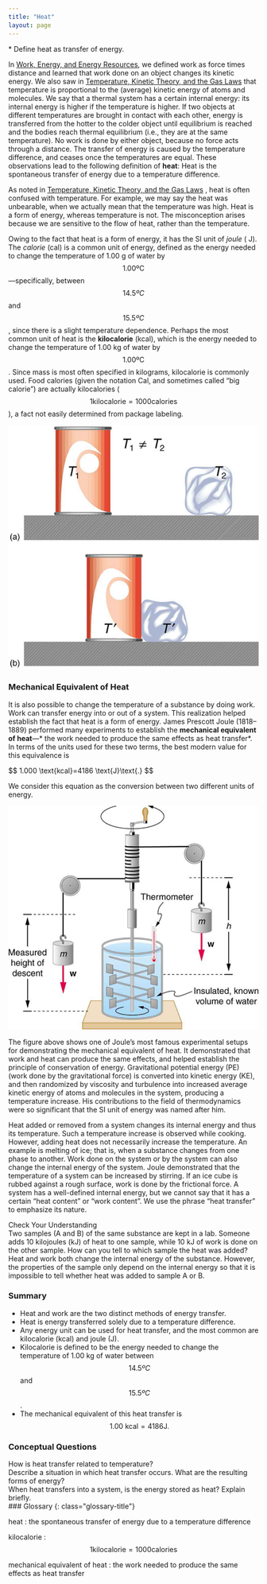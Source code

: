 ```yaml
---
title: "Heat"
layout: page
---
```


<div class="abstract" markdown="1">
* Define heat as transfer of energy.
</div>

In [Work, Energy, and Energy Resources](../contents/m42145), we defined work as force times
distance and learned that work done on an object changes its kinetic energy. We
also saw
in [Temperature, Kinetic Theory, and the Gas Laws](../contents/ch13TemperatureKineticTheoryAndTheGasLaws)
that temperature is proportional to the (average) kinetic energy of atoms and
molecules. We say that a thermal system has a certain internal energy: its
internal energy is higher if the temperature is higher. If two objects at
different temperatures are brought in contact with each other, energy is
transferred from the hotter to the colder object until equilibrium is reached
and the bodies reach thermal equilibrium (i.e., they are at the same
temperature). No work is done by either object, because no force acts through a
distance. The transfer of energy is caused by the temperature difference, and
ceases once the temperatures are equal. These observations lead to the following
definition of **heat**\: Heat is the spontaneous transfer of energy due to a
temperature difference.

As noted
in [Temperature, Kinetic Theory, and the Gas Laws](../contents/ch13TemperatureKineticTheoryAndTheGasLaws)
, heat is often confused with temperature. For example, we may say the heat was
unbearable, when we actually mean that the temperature was high. Heat is a form
of energy, whereas temperature is not. The misconception arises because we are
sensitive to the flow of heat, rather than the temperature.

Owing to the fact that heat is a form of energy, it has the SI unit of *joule* (
J). The *calorie* (cal) is a common unit of energy, defined as the energy needed
to change the temperature of 1.00 g of water by $$1.00\text{ºC} $$
—specifically, between $$ 14.5ºC $$ and $$ 15.5ºC $$ , since there is a slight
temperature dependence. Perhaps the most common unit of heat is the **kilocalorie** (kcal), which is the energy needed to change the temperature of
1.00 kg of water by $$1.00\text{ºC} $$ . Since mass is most often specified in
kilograms, kilocalorie is commonly used. Food calories (given the notation Cal,
and sometimes called “big calorie”) are actually kilocalories ( $$1
\text{kilocalorie} = 1000 \text{calories} $$ ), a fact not easily determined
from package labeling.

![In figure a there is a soft drink can and an ice cube placed on a surface at a distance from each other. The temperatures of the can and the ice cube are T one and T two, respectively, where T one is not equal to T two. In figure b, the soft drink can and the ice cube are placed in contact on the surface. The temperature of both is T prime. ](../resources/Figure_15_01_01a.jpg "In figure (a) the soft drink and the ice have different temperatures, \(T_1\) and \(T_2\), and are not in thermal equilibrium. In figure (b), when the soft drink and ice are allowed to interact, energy is transferred until they reach the same temperature \(T^\prime\);, achieving equilibrium. Heat transfer occurs due to the difference in temperatures. In fact, since the soft drink and ice are both in contact with the surrounding air and bench, the equilibrium temperature will be the same for both.")

### Mechanical Equivalent of Heat

It is also possible to change the temperature of a substance by doing work. Work
can transfer energy into or out of a system. This realization helped establish
the fact that heat is a form of energy. James Prescott Joule (1818–1889)
performed many experiments to establish the **mechanical equivalent of heat**—*
the work needed to produce the same effects as heat transfer*. In terms of the
units used for these two terms, the best modern value for this equivalence is

<div class="equation"  >
 $$ 1.000 \text{kcal}=4186 \text{J}\text{.} $$
</div>

We consider this equation as the conversion between two different units of
energy.

![In the figure, there is a can of known volume full of water and fitted with a thermometer at the top. On both sides of the can two blocks of weight W each hang from cords. The cords pass over two pulleys and wind around a cylindrical roller. There is a handle attached with the roller to rotate it manually. Submerged in the water are some paddles attached to a vertical rod attached at the bottom of the roller. When the lever is rotated, the paddles move inside the water.](../resources/Figure_15_01_02a.jpg "Schematic depiction of Joule&#x2019;s experiment that established the equivalence of heat and work.")

The figure above shows one of Joule’s most famous experimental setups for
demonstrating the mechanical equivalent of heat. It demonstrated that work and
heat can produce the same effects, and helped establish the principle of
conservation of energy. Gravitational potential energy (PE) (work done by the
gravitational force) is converted into kinetic energy (KE), and then randomized
by viscosity and turbulence into increased average kinetic energy of atoms and
molecules in the system, producing a temperature increase. His contributions to
the field of thermodynamics were so significant that the SI unit of energy was
named after him.

Heat added or removed from a system changes its internal energy and thus its
temperature. Such a temperature increase is observed while cooking. However,
adding heat does not necessarily increase the temperature. An example is melting
of ice; that is, when a substance changes from one phase to another. Work done
on the system or by the system can also change the internal energy of the
system. Joule demonstrated that the temperature of a system can be increased by
stirring. If an ice cube is rubbed against a rough surface, work is done by the
frictional force. A system has a well-defined internal energy, but we cannot say
that it has a certain “heat content” or “work content”. We use the phrase “heat
transfer” to emphasize its nature.

<div class="exercise" data-element-type="check-understanding" data-label="">
<div class="title">
Check Your Understanding
</div>
<div class="problem" markdown="1">
Two samples (A and B) of the same substance are kept in a lab. Someone adds 10 kilojoules (kJ) of heat to one sample, while 10 kJ of work is done on the other sample. How can you tell to which sample the heat was added?

</div>
<div class="solution" data-print-placement="here" markdown="1">
Heat and work both change the internal energy of the substance. However, the properties of the sample only depend on the internal energy so that it is impossible to tell whether heat was added to sample A or B.

</div>
</div>

### Summary

* Heat and work are the two distinct methods of energy transfer.
* Heat is energy transferred solely due to a temperature difference.
* Any energy unit can be used for heat transfer, and the most common are
  kilocalorie (kcal) and joule (J).
* Kilocalorie is defined to be the energy needed to change the temperature of
  1.00 kg of water between $$ 14.5ºC $$ and $$ 15.5ºC $$ .
* The mechanical equivalent of this heat transfer is $$1.00\text{ kcal} = 4186
  \text{J} \text{.} $$

### Conceptual Questions

<div class="exercise" data-element-type="conceptual-questions">
<div class="problem" markdown="1">
How is heat transfer related to temperature?

</div>
</div>

<div class="exercise" data-element-type="conceptual-questions">
<div class="problem" markdown="1">
Describe a situation in which heat transfer occurs. What are the resulting forms of energy?

</div>
</div>

<div class="exercise" data-element-type="conceptual-questions">
<div class="problem" markdown="1">
When heat transfers into a system, is the energy stored as heat? Explain briefly.

</div>
</div>

<div class="glossary" markdown="1">
### Glossary
{: class="glossary-title"}

heat
: the spontaneous transfer of energy due to a temperature difference

kilocalorie
:  $$ 1 \text{kilocalorie} = 1000 \text{calories} $$

mechanical equivalent of heat
: the work needed to produce the same effects as heat transfer

</div>
